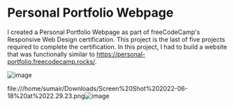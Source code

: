 # Personal Portfolio Webpage
I created a Personal Portfolio Webpage as part of freeCodeCamp's Responsive Web Design certification. This project is the last of five projects required to complete the certification. In this project, I had to build a website that was functionally similar to https://personal-portfolio.freecodecamp.rocks/.

![image](https://user-images.githubusercontent.com/85024854/174449869-b3668fdf-6772-4ec9-bae6-e9984d2e8994.png)

file:///home/sumair/Downloads/Screen%20Shot%202022-06-18%20at%2022.29.23.png![image](https://user-images.githubusercontent.com/85024854/174449902-f6b1a3ef-50b0-4f26-b916-ab9a54a4d376.png)
